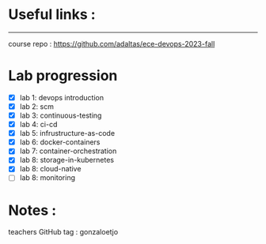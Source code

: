# Useful links :

---

course repo : https://github.com/adaltas/ece-devops-2023-fall

# Lab progression

- [x] lab 1: devops introduction
- [x] lab 2: scm
- [x] lab 3: continuous-testing
- [x] lab 4: ci-cd
- [x] lab 5: infrustructure-as-code
- [x] lab 6: docker-containers
- [x] lab 7: container-orchestration
- [x] lab 8: storage-in-kubernetes
- [x] lab 8: cloud-native
- [ ] lab 8: monitoring

# Notes :

teachers GitHub tag : gonzaloetjo
